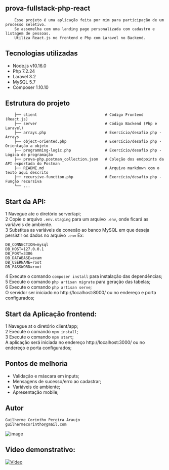 ## prova-fullstack-php-react

```
    Esse projeto é uma aplicação feita por mim para participação de um processo seletivo.
    Se assemelha com uma landing page personalizada com cadastro e listagem de pessoas. 
    Utiliza React.js no frontend e Php com Laravel no Backend. 
```

## Tecnologias utilizadas
- Node.js v10.16.0
- Php 7.2.24
- Laravel 3.2
- MySQL 5.7
- Composer 1.10.10

## Estrutura do projeto

```
    ├── client                              # Código Frontend (React.js)
    ├── server                              # Código Backend (Php e Laravel)
    ├── arrays.php                          # Exercício/desafio php - Arrays
    ├── object-oriented.php                 # Exercício/desafio php - Orientação a objeto
    ├── programming-logic.php               # Exercício/desafio php - Lógica de programação
    ├── prova-php.postman_collection.json   # Coleção dos endpoints da API exportada do Postman
    ├── README.md                           # Arquivo markdown com o texto aqui descrito
    ├── recursive-function.php              # Exercício/desafio php - Função recursiva
    └── ...
```

## Start da API:
1 Navegue ate o diretório server/api;  
2 Copie o arquivo `.env.staging` para um arquivo `.env`, onde ficará as variáveis de ambiente.  
3 Substitua as variáveis de conexão ao banco MySQL em que deseja persistir os dados no arquivo `.env` Ex:  

    DB_CONNECTION=mysql  
    DB_HOST=127.0.0.1  
    DB_PORT=3306  
    DB_DATABASE=exam  
    DB_USERNAME=root  
    DB_PASSWORD=root  
    
4 Execute o comando `composer install` para instalação das dependências;      
5 Execute o comando `php artisan migrate` para geração das tabelas;  
6 Execute o comando `php artisan serve`;  
O servidor ser iniciado no http://localhost:8000/ ou no endereço e porta configurados;  

## Start da Aplicação frontend:
1 Navegue at o diretório client/app;  
2 Execute o comando `npm install`;  
3 Execute o comando `npm start`;  
A aplicação será iniciada no endereço http://localhost:3000/ ou no endereço e porta configurados;  

## Pontos de melhoria
- Validação e máscara em inputs;
- Mensagens de sucesso/erro ao cadastrar;
- Variáveis de ambiente;
- Apresentação mobile;

## Autor

    Guilherme Corintho Pereira Araujo
    guilhermecorintho@gmail.com
    
![image](https://drive.google.com/uc?export=view&id=1By1vd3I5HTT94ZRxNBUSW05MqkW_iUgv)  

## Video demonstrativo:

[![Video](https://img.youtube.com/vi/iMz8NmgB-_U/0.jpg)](https://www.youtube.com/watch?v=iMz8NmgB-_U)
